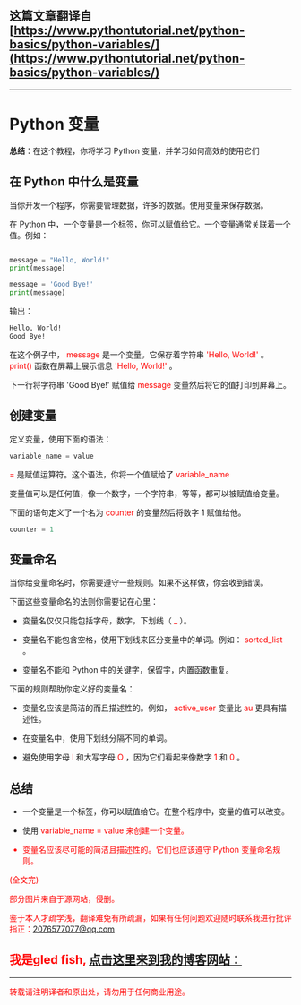 **这篇文章翻译自**[https://www.pythontutorial.net/python-basics/python-variables/](https://www.pythontutorial.net/python-basics/python-variables/)
---
---

# Python 变量
**总结**：在这个教程，你将学习 Python 变量，并学习如何高效的使用它们

## 在 Python 中什么是变量

当你开发一个程序，你需要管理数据，许多的数据。使用变量来保存数据。

在 Python 中，一个变量是一个标签，你可以赋值给它。一个变量通常关联着一个值。例如：

```python

message = "Hello, World!"
print(message)

message = 'Good Bye!'
print(message)

```

输出：

```bash
Hello, World!
Good Bye!
```

在这个例子中，<font color=red> message </font> 是一个变量。它保存着字符串<font color=red> 'Hello, World!' </font>。<font color=red> print() </font> 函数在屏幕上展示信息<font color=red> 'Hello, World!' </font>。

下一行将字符串 'Good Bye!' 赋值给 <font color=red> message </font> 变量然后将它的值打印到屏幕上。

## 创建变量

定义变量，使用下面的语法：

```python
variable_name = value
```

<font color=red> = </font> 是赋值运算符。这个语法，你将一个值赋给了 <font color=red> variable_name </font>

变量值可以是任何值，像一个数字，一个字符串，等等，都可以被赋值给变量。

下面的语句定义了一个名为<font color=red> counter </font> 的变量然后将数字 1 赋值给他。

```python
counter = 1
```

## 变量命名

当你给变量命名时，你需要遵守一些规则。如果不这样做，你会收到错误。

下面这些变量命名的法则你需要记在心里：

* 变量名仅仅只能包括字母，数字，下划线（<font color=red> _ </font>）。

* 变量名不能包含空格，使用下划线来区分变量中的单词。例如：<font color=red> sorted_list </font>。

* 变量名不能和 Python 中的关键字，保留字，内置函数重复。

下面的规则帮助你定义好的变量名：

* 变量名应该是简洁的而且描述性的。例如，<font color=red> active_user </font> 变量比<font color=red> au </font>更具有描述性。
  
* 在变量名中，使用下划线分隔不同的单词。

* 避免使用字母 <font color=red> l </font> 和大写字母 <font color=red> O </font>，因为它们看起来像数字 <font color=red> 1 </font> 和 <font color=red> 0 </font>。

## 总结

* 一个变量是一个标签，你可以赋值给它。在整个程序中，变量的值可以改变。
  
* 使用<font color=red> variable_name = value 来创建一个变量。
  
* 变量名应该尽可能的简洁且描述性的。它们也应该遵守 Python 变量命名规则。



(全文完)

部分图片来自于源网站，侵删。

鉴于本人才疏学浅，翻译难免有所疏漏，如果有任何问题欢迎随时联系我进行批评指正：2076577077@qq.com  

我是gled fish, [点击这里来到我的博客网站：](https://gledfish.netlify.app/)
---
---
转载请注明译者和原出处，请勿用于任何商业用途。
